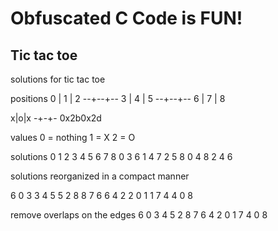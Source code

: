 # Obfuscated C Code is FUN!
## Tic tac toe


solutions for tic tac toe

positions
0 | 1 | 2
--+--+--
3 | 4 | 5
--+--+--
6 | 7 | 8

x|o|x
-+-+-
0x2b0x2d

values
0 = nothing
1 = X
2 = O

solutions
0 1 2
3 4 5
6 7 8
0 3 6
1 4 7
2 5 8
0 4 8
2 4 6

solutions reorganized in a compact manner

6 0 3
3 4 5
5 2 8
8 7 6
6 4 2
2 0 1
1 7 4
4 0 8

remove overlaps on the edges
6 0 3 4 5 2 8 7 6 4 2 0 1 7 4 0 8
